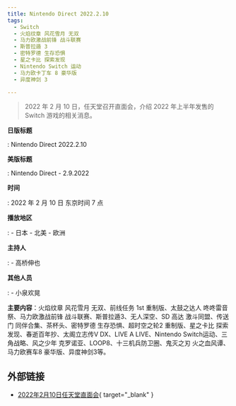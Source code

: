 ```yaml
---
title: Nintendo Direct 2022.2.10
tags:
  - Switch
  - 火焰纹章 风花雪月 无双
  - 马力欧激战前锋 战斗联赛
  - 斯普拉遁 3
  - 密特罗德 生存恐惧
  - 星之卡比 探索发现
  - Nintendo Switch 运动
  - 马力欧卡丁车 8 豪华版
  - 异度神剑 3

---
```


> 2022 年 2 月 10 日，任天堂召开直面会，介绍 2022 年上半年发售的 Switch 游戏的相关消息。

**日版标题**

:	Nintendo Direct 2022.2.10

**美版标题**

:	Nintendo Direct - 2.9.2022

**时间**

:	2022 年 2 月 10 日 东京时间 7 点

**播放地区**

:	- 日本
	- 北美
	- 欧洲

**主持人**

: 	- 高桥伸也

**其他人员**

:	- 小泉欢晃

**主要内容**：火焰纹章 风花雪月 无双、前线任务 1st 重制版、太鼓之达人 咚咚雷音祭、马力欧激战前锋 战斗联赛、斯普拉遁3、无人深空、SD 高达 激斗同盟、传送门 同伴合集、茶杯头、密特罗德 生存恐惧、超时空之轮2 重制版、星之卡比 探索发现、春逝百年抄、太阁立志传V DX、LIVE A LIVE、Nintendo Switch运动、三角战略、风之少年 克罗诺亚、LOOP8、十三机兵防卫圈、鬼灭之刃 火之血风谭、马力欧赛车8 豪华版、异度神剑3等。

## 外部链接

- [2022年2月10日任天堂直面会](https://www.bilibili.com/video/BV175411o7Wm/){ target="_blank" }
